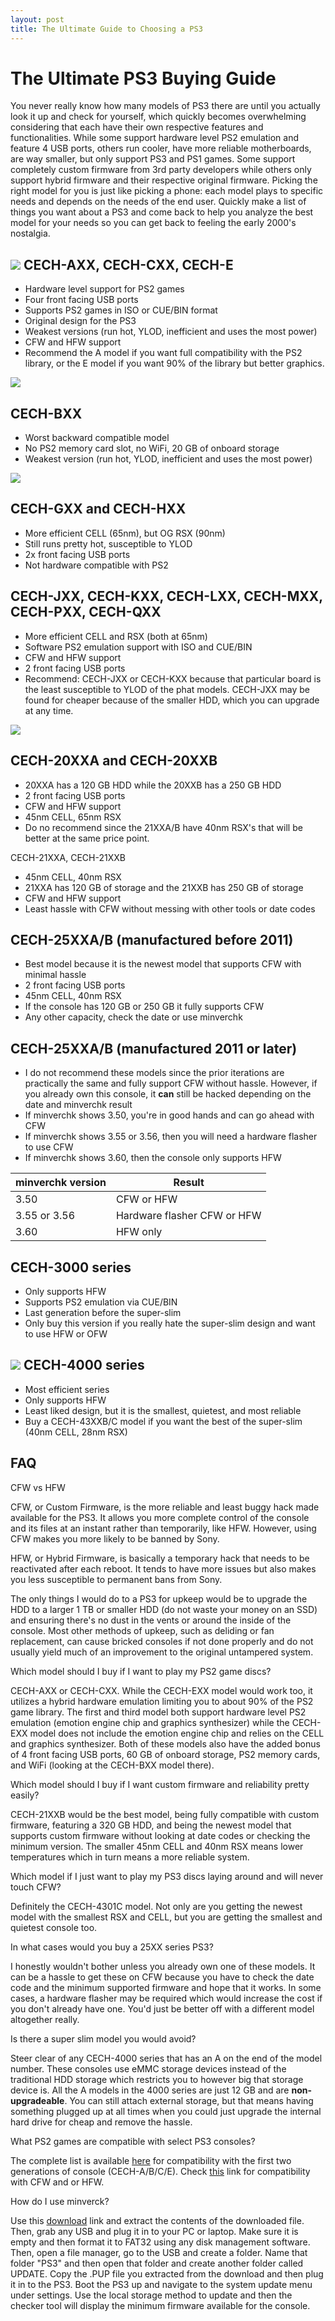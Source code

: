 ```yaml
---
layout: post
title: The Ultimate Guide to Choosing a PS3
---
```

# The Ultimate PS3 Buying Guide

You never really know how many models of PS3 there are until you actually look it up and check for yourself, which quickly becomes overwhelming considering that each have their own respective features and functionalities. While some support hardware level PS2 emulation and feature 4 USB ports, others run cooler, have more reliable motherboards, are way smaller, but only support PS3 and PS1 games. Some support completely custom firmware from 3rd party developers while others only support hybrid firmware and their respective original firmware. Picking the right model for you is just like picking a phone: each model plays to specific needs and depends on the needs of the end user. Quickly make a list of things you want about a PS3 and come back to help you analyze the best model for your needs so you can get back to feeling the early 2000's nostalgia.

## ![](RackMultipart20231213-1-bnjwmy_html_cae7fcecb55b9255.png) CECH-AXX, CECH-CXX, CECH-E

- Hardware level support for PS2 games
- Four front facing USB ports
- Supports PS2 games in ISO or CUE/BIN format
- Original design for the PS3
- Weakest versions (run hot, YLOD, inefficient and uses the most power)
- CFW and HFW support
- Recommend the A model if you want full compatibility with the PS2 library, or the E model if you want 90% of the library but better graphics.

![](RackMultipart20231213-1-bnjwmy_html_3de2f51579fa22fb.png)

## CECH-BXX

- Worst backward compatible model
- No PS2 memory card slot, no WiFi, 20 GB of onboard storage
- Weakest version (run hot, YLOD, inefficient and uses the most power)

![](RackMultipart20231213-1-bnjwmy_html_3a0b2907147e540f.png)

## CECH-GXX and CECH-HXX

- More efficient CELL (65nm), but OG RSX (90nm)
- Still runs pretty hot, susceptible to YLOD
- 2x front facing USB ports
- Not hardware compatible with PS2

## CECH-JXX, CECH-KXX, CECH-LXX, CECH-MXX, CECH-PXX, CECH-QXX

- More efficient CELL and RSX (both at 65nm)
- Software PS2 emulation support with ISO and CUE/BIN
- CFW and HFW support
- 2 front facing USB ports
- Recommend: CECH-JXX or CECH-KXX because that particular board is the least susceptible to YLOD of the phat models. CECH-JXX may be found for cheaper because of the smaller HDD, which you can upgrade at any time.

![](RackMultipart20231213-1-bnjwmy_html_75fc6157213b236.png)

## CECH-20XXA and CECH-20XXB

- 20XXA has a 120 GB HDD while the 20XXB has a 250 GB HDD
- 2 front facing USB ports
- CFW and HFW support
- 45nm CELL, 65nm RSX
- Do no recommend since the 21XXA/B have 40nm RSX's that will be better at the same price point.

CECH-21XXA, CECH-21XXB

- 45nm CELL, 40nm RSX
- 21XXA has 120 GB of storage and the 21XXB has 250 GB of storage
- CFW and HFW support
- Least hassle with CFW without messing with other tools or date codes

## CECH-25XXA/B (manufactured before 2011)

- Best model because it is the newest model that supports CFW with minimal hassle
- 2 front facing USB ports
- 45nm CELL, 40nm RSX
- If the console has 120 GB or 250 GB it fully supports CFW
- Any other capacity, check the date or use minverchk

## CECH-25XXA/B (manufactured 2011 or later)

- I do not recommend these models since the prior iterations are practically the same and fully support CFW without hassle. However, if you already own this console, it **can** still be hacked depending on the date and minverchk result
- If minverchk shows 3.50, you're in good hands and can go ahead with CFW
- If minverchk shows 3.55 or 3.56, then you will need a hardware flasher to use CFW
- If minverchk shows 3.60, then the console only supports HFW

| minverchk version | Result |
| --- | --- |
| 3.50 | CFW or HFW |
| 3.55 or 3.56 | Hardware flasher CFW or HFW |
| 3.60 | HFW only |

## CECH-3000 series

- Only supports HFW
- Supports PS2 emulation via CUE/BIN
- Last generation before the super-slim
- Only buy this version if you really hate the super-slim design and want to use HFW or OFW

## ![](RackMultipart20231213-1-bnjwmy_html_ef49d646eb3b09c0.png) CECH-4000 series

- Most efficient series
- Only supports HFW
- Least liked design, but it is the smallest, quietest, and most reliable
- Buy a CECH-43XXB/C model if you want the best of the super-slim (40nm CELL, 28nm RSX)

## FAQ

CFW vs HFW

CFW, or Custom Firmware, is the more reliable and least buggy hack made available for the PS3. It allows you more complete control of the console and its files at an instant rather than temporarily, like HFW. However, using CFW makes you more likely to be banned by Sony.

HFW, or Hybrid Firmware, is basically a temporary hack that needs to be reactivated after each reboot. It tends to have more issues but also makes you less susceptible to permanent bans from Sony.

The only things I would do to a PS3 for upkeep would be to upgrade the HDD to a larger 1 TB or smaller HDD (do not waste your money on an SSD) and ensuring there's no dust in the vents or around the inside of the console. Most other methods of upkeep, such as deliding or fan replacement, can cause bricked consoles if not done properly and do not usually yield much of an improvement to the original untampered system.

Which model should I buy if I want to play my PS2 game discs?

CECH-AXX or CECH-CXX. While the CECH-EXX model would work too, it utilizes a hybrid hardware emulation limiting you to about 90% of the PS2 game library. The first and third model both support hardware level PS2 emulation (emotion engine chip and graphics synthesizer) while the CECH-EXX model does not include the emotion engine chip and relies on the CELL and graphics synthesizer. Both of these models also have the added bonus of 4 front facing USB ports, 60 GB of onboard storage, PS2 memory cards, and WiFi (looking at the CECH-BXX model there).

Which model should I buy if I want custom firmware and reliability pretty easily?

CECH-21XXB would be the best model, being fully compatible with custom firmware, featuring a 320 GB HDD, and being the newest model that supports custom firmware without looking at date codes or checking the minimum version. The smaller 45nm CELL and 40nm RSX means lower temperatures which in turn means a more reliable system.

Which model if I just want to play my PS3 discs laying around and will never touch CFW?

Definitely the CECH-4301C model. Not only are you getting the newest model with the smallest RSX and CELL, but you are getting the smallest and quietest console too.

In what cases would you buy a 25XX series PS3?

I honestly wouldn't bother unless you already own one of these models. It can be a hassle to get these on CFW because you have to check the date code and the minimum supported firmware and hope that it works. In some cases, a hardware flasher may be required which would increase the cost if you don't already have one. You'd just be better off with a different model altogether really.

Is there a super slim model you would avoid?

Steer clear of any CECH-4000 series that has an A on the end of the model number. These consoles use eMMC storage devices instead of the traditional HDD storage which restricts you to however big that storage device is. All the A models in the 4000 series are just 12 GB and are **non-upgradeable**. You can still attach external storage, but that means having something plugged up at all times when you could just upgrade the internal hard drive for cheap and remove the hassle.

What PS2 games are compatible with select PS3 consoles?

The complete list is available [here](https://en.everybodywiki.com/List_of_PlayStation_2_games_compatible_with_PlayStation_3) for compatibility with the first two generations of console (CECH-A/B/C/E). Check [this](https://ps3.aldostools.org/ps2config.html) link for compatibility with CFW and or HFW.

How do I use minverck?

Use this [download](https://www.psx-place.com/resources/minverchk-minimum-version-checker.610/download?version=967) link and extract the contents of the downloaded file. Then, grab any USB and plug it in to your PC or laptop. Make sure it is empty and then format it to FAT32 using any disk management software. Then, open a file manager, go to the USB and create a folder. Name that folder "PS3" and then open that folder and create another folder called UPDATE. Copy the .PUP file you extracted from the download and then plug it in to the PS3. Boot the PS3 up and navigate to the system update menu under settings. Use the local storage method to update and then the checker tool will display the minimum firmware available for the console.
